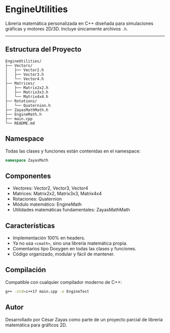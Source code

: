 # EngineUtilities

Librería matemática personalizada en C++ diseñada para simulaciones gráficas y motores 2D/3D. Incluye únicamente archivos `.h`.

---

## Estructura del Proyecto

```
EngineUtilities/
├── Vectors/
│   ├── Vector2.h
│   ├── Vector3.h
│   └── Vector4.h
├── Matrices/
│   ├── Matrix2x2.h
│   ├── Matrix3x3.h
│   └── Matrix4x4.h
├── Rotations/
│   └── Quaternion.h
├── ZayasMathMath.h
├── EngineMath.h
├── main.cpp
└── README.md
```

## Namespace

Todas las clases y funciones están contenidas en el namespace:

```cpp
namespace ZayasMath
```

## Componentes

- Vectores: Vector2, Vector3, Vector4
- Matrices: Matrix2x2, Matrix3x3, Matrix4x4
- Rotaciones: Quaternion
- Módulo matemático: EngineMath
- Utilidades matemáticas fundamentales: ZayasMathMath

## Características

- Implementación 100% en headers.
- Ya no usa `<cmath>`, sino una librería matemática propia.
- Comentarios tipo Doxygen en todas las clases y funciones.
- Código organizado, modular y fácil de mantener.

## Compilación

Compatible con cualquier compilador moderno de C++:

```bash
g++ -std=c++17 main.cpp -o EngineTest
```

## Autor

Desarrollado por César Zayas como parte de un proyecto parcial de librería matemática para gráficos 2D.

